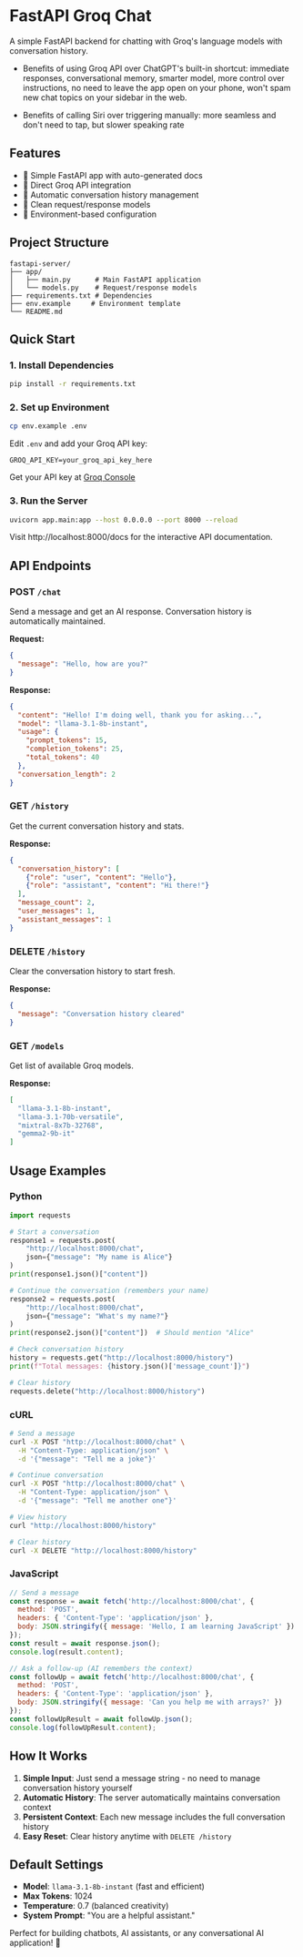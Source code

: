 # FastAPI Groq Chat

A simple FastAPI backend for chatting with Groq's language models with conversation history.

* Benefits of using Groq API over ChatGPT's built-in shortcut: immediate responses, conversational memory, smarter model, more control over instructions, no need to leave the app open on your phone, won't spam new chat topics on your sidebar in the web. 

* Benefits of calling Siri over triggering manually: more seamless and don't need to tap, but slower speaking rate

## Features

- 🚀 Simple FastAPI app with auto-generated docs
- 🤖 Direct Groq API integration
- 💬 Automatic conversation history management
- 📝 Clean request/response models
- 🔧 Environment-based configuration

## Project Structure

```
fastapi-server/
├── app/
│   ├── main.py      # Main FastAPI application
│   └── models.py    # Request/response models
├── requirements.txt # Dependencies
├── env.example     # Environment template
└── README.md
```

## Quick Start

### 1. Install Dependencies

```bash
pip install -r requirements.txt
```

### 2. Set up Environment

```bash
cp env.example .env
```

Edit `.env` and add your Groq API key:
```env
GROQ_API_KEY=your_groq_api_key_here
```

Get your API key at [Groq Console](https://console.groq.com/)

### 3. Run the Server

```bash
uvicorn app.main:app --host 0.0.0.0 --port 8000 --reload
```

Visit http://localhost:8000/docs for the interactive API documentation.

## API Endpoints

### POST `/chat`

Send a message and get an AI response. Conversation history is automatically maintained.

**Request:**
```json
{
  "message": "Hello, how are you?"
}
```

**Response:**
```json
{
  "content": "Hello! I'm doing well, thank you for asking...",
  "model": "llama-3.1-8b-instant",
  "usage": {
    "prompt_tokens": 15,
    "completion_tokens": 25,
    "total_tokens": 40
  },
  "conversation_length": 2
}
```

### GET `/history`

Get the current conversation history and stats.

**Response:**
```json
{
  "conversation_history": [
    {"role": "user", "content": "Hello"},
    {"role": "assistant", "content": "Hi there!"}
  ],
  "message_count": 2,
  "user_messages": 1,
  "assistant_messages": 1
}
```

### DELETE `/history`

Clear the conversation history to start fresh.

**Response:**
```json
{
  "message": "Conversation history cleared"
}
```

### GET `/models`

Get list of available Groq models.

**Response:**
```json
[
  "llama-3.1-8b-instant",
  "llama-3.1-70b-versatile",
  "mixtral-8x7b-32768",
  "gemma2-9b-it"
]
```

## Usage Examples

### Python
```python
import requests

# Start a conversation
response1 = requests.post(
    "http://localhost:8000/chat",
    json={"message": "My name is Alice"}
)
print(response1.json()["content"])

# Continue the conversation (remembers your name)
response2 = requests.post(
    "http://localhost:8000/chat", 
    json={"message": "What's my name?"}
)
print(response2.json()["content"])  # Should mention "Alice"

# Check conversation history
history = requests.get("http://localhost:8000/history")
print(f"Total messages: {history.json()['message_count']}")

# Clear history
requests.delete("http://localhost:8000/history")
```

### cURL
```bash
# Send a message
curl -X POST "http://localhost:8000/chat" \
  -H "Content-Type: application/json" \
  -d '{"message": "Tell me a joke"}'

# Continue conversation
curl -X POST "http://localhost:8000/chat" \
  -H "Content-Type: application/json" \
  -d '{"message": "Tell me another one"}'

# View history
curl "http://localhost:8000/history"

# Clear history
curl -X DELETE "http://localhost:8000/history"
```

### JavaScript
```javascript
// Send a message
const response = await fetch('http://localhost:8000/chat', {
  method: 'POST',
  headers: { 'Content-Type': 'application/json' },
  body: JSON.stringify({ message: 'Hello, I am learning JavaScript' })
});
const result = await response.json();
console.log(result.content);

// Ask a follow-up (AI remembers the context)
const followUp = await fetch('http://localhost:8000/chat', {
  method: 'POST', 
  headers: { 'Content-Type': 'application/json' },
  body: JSON.stringify({ message: 'Can you help me with arrays?' })
});
const followUpResult = await followUp.json();
console.log(followUpResult.content);
```

## How It Works

1. **Simple Input**: Just send a message string - no need to manage conversation history yourself
2. **Automatic History**: The server automatically maintains conversation context
3. **Persistent Context**: Each new message includes the full conversation history
4. **Easy Reset**: Clear history anytime with `DELETE /history`

## Default Settings

- **Model**: `llama-3.1-8b-instant` (fast and efficient)
- **Max Tokens**: 1024
- **Temperature**: 0.7 (balanced creativity)
- **System Prompt**: "You are a helpful assistant."

Perfect for building chatbots, AI assistants, or any conversational AI application! 🚀 